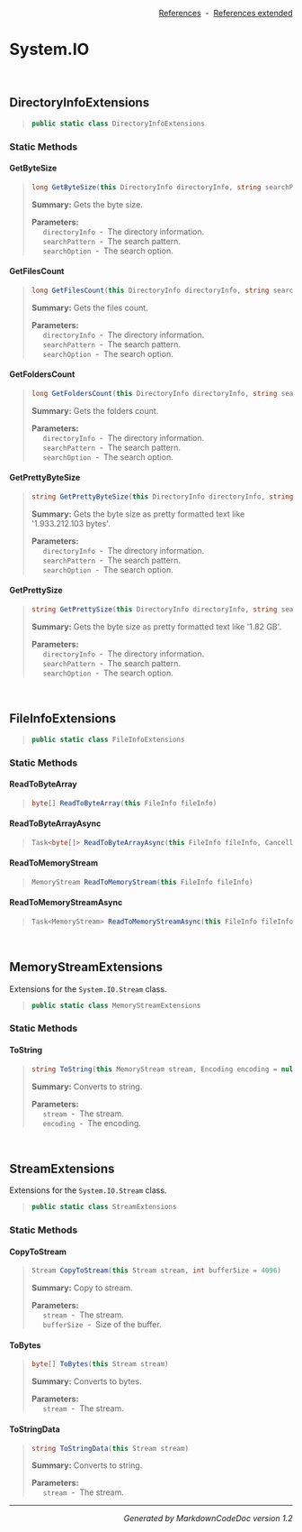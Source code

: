 <div style='text-align: right'>

[References](Index.md)&nbsp;&nbsp;-&nbsp;&nbsp;[References extended](IndexExtended.md)
</div>

# System.IO

<br />

## DirectoryInfoExtensions

>```csharp
>public static class DirectoryInfoExtensions
>```

### Static Methods

#### GetByteSize
>```csharp
>long GetByteSize(this DirectoryInfo directoryInfo, string searchPattern = *.*, SearchOption searchOption = AllDirectories)
>```
><b>Summary:</b> Gets the byte size.
>
><b>Parameters:</b><br>
>&nbsp;&nbsp;&nbsp;&nbsp;&nbsp;`directoryInfo`&nbsp;&nbsp;-&nbsp;&nbsp;The directory information.<br />
>&nbsp;&nbsp;&nbsp;&nbsp;&nbsp;`searchPattern`&nbsp;&nbsp;-&nbsp;&nbsp;The search pattern.<br />
>&nbsp;&nbsp;&nbsp;&nbsp;&nbsp;`searchOption`&nbsp;&nbsp;-&nbsp;&nbsp;The search option.<br />
#### GetFilesCount
>```csharp
>long GetFilesCount(this DirectoryInfo directoryInfo, string searchPattern = *.*, SearchOption searchOption = AllDirectories)
>```
><b>Summary:</b> Gets the files count.
>
><b>Parameters:</b><br>
>&nbsp;&nbsp;&nbsp;&nbsp;&nbsp;`directoryInfo`&nbsp;&nbsp;-&nbsp;&nbsp;The directory information.<br />
>&nbsp;&nbsp;&nbsp;&nbsp;&nbsp;`searchPattern`&nbsp;&nbsp;-&nbsp;&nbsp;The search pattern.<br />
>&nbsp;&nbsp;&nbsp;&nbsp;&nbsp;`searchOption`&nbsp;&nbsp;-&nbsp;&nbsp;The search option.<br />
#### GetFoldersCount
>```csharp
>long GetFoldersCount(this DirectoryInfo directoryInfo, string searchPattern = *, SearchOption searchOption = AllDirectories)
>```
><b>Summary:</b> Gets the folders count.
>
><b>Parameters:</b><br>
>&nbsp;&nbsp;&nbsp;&nbsp;&nbsp;`directoryInfo`&nbsp;&nbsp;-&nbsp;&nbsp;The directory information.<br />
>&nbsp;&nbsp;&nbsp;&nbsp;&nbsp;`searchPattern`&nbsp;&nbsp;-&nbsp;&nbsp;The search pattern.<br />
>&nbsp;&nbsp;&nbsp;&nbsp;&nbsp;`searchOption`&nbsp;&nbsp;-&nbsp;&nbsp;The search option.<br />
#### GetPrettyByteSize
>```csharp
>string GetPrettyByteSize(this DirectoryInfo directoryInfo, string searchPattern = *.*, SearchOption searchOption = AllDirectories)
>```
><b>Summary:</b> Gets the byte size as pretty formatted text like '1.933.212.103 bytes'.
>
><b>Parameters:</b><br>
>&nbsp;&nbsp;&nbsp;&nbsp;&nbsp;`directoryInfo`&nbsp;&nbsp;-&nbsp;&nbsp;The directory information.<br />
>&nbsp;&nbsp;&nbsp;&nbsp;&nbsp;`searchPattern`&nbsp;&nbsp;-&nbsp;&nbsp;The search pattern.<br />
>&nbsp;&nbsp;&nbsp;&nbsp;&nbsp;`searchOption`&nbsp;&nbsp;-&nbsp;&nbsp;The search option.<br />
#### GetPrettySize
>```csharp
>string GetPrettySize(this DirectoryInfo directoryInfo, string searchPattern = *.*, SearchOption searchOption = AllDirectories)
>```
><b>Summary:</b> Gets the byte size as pretty formatted text like '1.82 GB'.
>
><b>Parameters:</b><br>
>&nbsp;&nbsp;&nbsp;&nbsp;&nbsp;`directoryInfo`&nbsp;&nbsp;-&nbsp;&nbsp;The directory information.<br />
>&nbsp;&nbsp;&nbsp;&nbsp;&nbsp;`searchPattern`&nbsp;&nbsp;-&nbsp;&nbsp;The search pattern.<br />
>&nbsp;&nbsp;&nbsp;&nbsp;&nbsp;`searchOption`&nbsp;&nbsp;-&nbsp;&nbsp;The search option.<br />

<br />

## FileInfoExtensions

>```csharp
>public static class FileInfoExtensions
>```

### Static Methods

#### ReadToByteArray
>```csharp
>byte[] ReadToByteArray(this FileInfo fileInfo)
>```
#### ReadToByteArrayAsync
>```csharp
>Task<byte[]> ReadToByteArrayAsync(this FileInfo fileInfo, CancellationToken cancellationToken = null)
>```
#### ReadToMemoryStream
>```csharp
>MemoryStream ReadToMemoryStream(this FileInfo fileInfo)
>```
#### ReadToMemoryStreamAsync
>```csharp
>Task<MemoryStream> ReadToMemoryStreamAsync(this FileInfo fileInfo, CancellationToken cancellationToken = null)
>```

<br />

## MemoryStreamExtensions
Extensions for the `System.IO.Stream` class.

>```csharp
>public static class MemoryStreamExtensions
>```

### Static Methods

#### ToString
>```csharp
>string ToString(this MemoryStream stream, Encoding encoding = null)
>```
><b>Summary:</b> Converts to string.
>
><b>Parameters:</b><br>
>&nbsp;&nbsp;&nbsp;&nbsp;&nbsp;`stream`&nbsp;&nbsp;-&nbsp;&nbsp;The stream.<br />
>&nbsp;&nbsp;&nbsp;&nbsp;&nbsp;`encoding`&nbsp;&nbsp;-&nbsp;&nbsp;The encoding.<br />

<br />

## StreamExtensions
Extensions for the `System.IO.Stream` class.

>```csharp
>public static class StreamExtensions
>```

### Static Methods

#### CopyToStream
>```csharp
>Stream CopyToStream(this Stream stream, int bufferSize = 4096)
>```
><b>Summary:</b> Copy to stream.
>
><b>Parameters:</b><br>
>&nbsp;&nbsp;&nbsp;&nbsp;&nbsp;`stream`&nbsp;&nbsp;-&nbsp;&nbsp;The stream.<br />
>&nbsp;&nbsp;&nbsp;&nbsp;&nbsp;`bufferSize`&nbsp;&nbsp;-&nbsp;&nbsp;Size of the buffer.<br />
#### ToBytes
>```csharp
>byte[] ToBytes(this Stream stream)
>```
><b>Summary:</b> Converts to bytes.
>
><b>Parameters:</b><br>
>&nbsp;&nbsp;&nbsp;&nbsp;&nbsp;`stream`&nbsp;&nbsp;-&nbsp;&nbsp;The stream.<br />
#### ToStringData
>```csharp
>string ToStringData(this Stream stream)
>```
><b>Summary:</b> Converts to string.
>
><b>Parameters:</b><br>
>&nbsp;&nbsp;&nbsp;&nbsp;&nbsp;`stream`&nbsp;&nbsp;-&nbsp;&nbsp;The stream.<br />
<hr /><div style='text-align: right'><i>Generated by MarkdownCodeDoc version 1.2</i></div>
